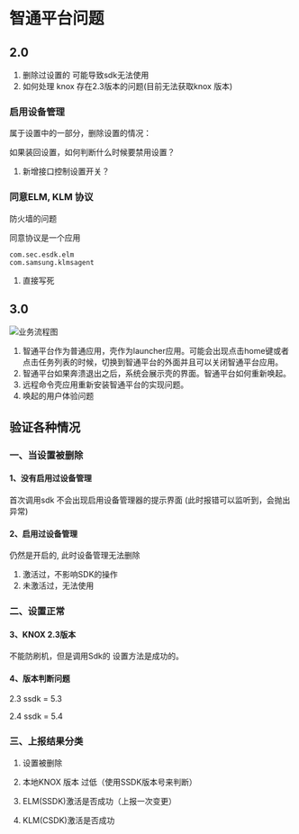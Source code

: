 # 智通平台问题


## 2.0

1. 删除过设置的 可能导致sdk无法使用
2. 如何处理 knox 存在2.3版本的问题(目前无法获取knox 版本)

### 启用设备管理

属于设置中的一部分，删除设置的情况：

如果装回设置，如何判断什么时候要禁用设置？

1. 新增接口控制设置开关？

### 同意ELM, KLM 协议

防火墙的问题

同意协议是一个应用

```
com.sec.esdk.elm
com.samsung.klmsagent
```

1. 直接写死


## 3.0

![业务流程图](/Users/zaze/Library/Containers/com.tencent.qq/Data/Library/Caches/Images/CDECE10C74815F33FCFB6ADF839226F4.png)

1. 智通平台作为普通应用，壳作为launcher应用。可能会出现点击home键或者点击任务列表的时候，切换到智通平台的外面并且可以关闭智通平台应用。
2. 智通平台如果奔溃退出之后，系统会展示壳的界面。智通平台如何重新唤起。
3. 远程命令壳应用重新安装智通平台的实现问题。
4. 唤起的用户体验问题







## 验证各种情况

### 一、当设置被删除

#### 1、没有启用过设备管理
首次调用sdk 不会出现启用设备管理器的提示界面
(此时报错可以监听到，会抛出异常)


#### 2、启用过设备管理
仍然是开启的, 此时设备管理无法删除
1. 激活过，不影响SDK的操作
2. 未激活过，无法使用



### 二、设置正常

#### 3、KNOX 2.3版本

不能防刷机，但是调用Sdk的 设置方法是成功的。



#### 4、版本判断问题
2.3   ssdk = 5.3

2.4   ssdk = 5.4


### 三、上报结果分类
1. 设置被删除
2. 本地KNOX 版本 过低（使用SSDK版本号来判断）
3. ELM(SSDK)激活是否成功（上报一次变更）


4. KLM(CSDK)激活是否成功

